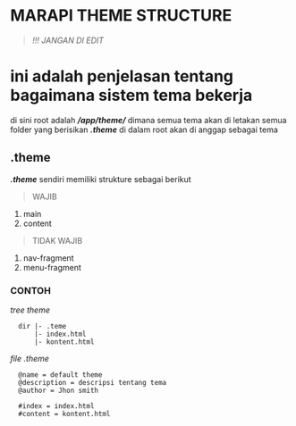 # MARAPI THEME STRUCTURE
>_!!! JANGAN DI EDIT_
# ini adalah penjelasan tentang bagaimana sistem tema bekerja

di sini root adalah ***/app/theme/*** dimana semua tema akan di letakan
semua folder yang berisikan ***.theme*** di dalam root akan di anggap sebagai tema

## .theme
***.theme*** sendiri memiliki strukture sebagai berikut

> WAJIB
1. main
2. content

> TIDAK WAJIB
1. nav-fragment
2. menu-fragment

### CONTOH
_tree theme_

      dir |- .teme
          |- index.html
          |- kontent.html

_file .theme_
      
      @name = default theme
      @description = descripsi tentang tema
      @author = Jhon smith
      
      #index = index.html
      #content = kontent.html
